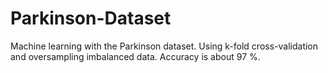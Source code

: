 # Parkinson-Dataset
Machine learning with the Parkinson dataset. Using k-fold cross-validation and oversampling imbalanced data.
Accuracy is about 97 %.
